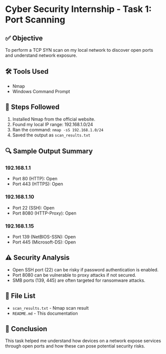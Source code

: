 # Cyber Security Internship - Task 1: Port Scanning

## ✅ Objective
To perform a TCP SYN scan on my local network to discover open ports and understand network exposure.

## 🛠 Tools Used
- Nmap
- Windows Command Prompt

## 🧪 Steps Followed
1. Installed Nmap from the official website.
2. Found my local IP range: 192.168.1.0/24
3. Ran the command: `nmap -sS 192.168.1.0/24`
4. Saved the output as `scan_results.txt`

## 🔍 Sample Output Summary
### 192.168.1.1
- Port 80 (HTTP): Open
- Port 443 (HTTPS): Open

### 192.168.1.10
- Port 22 (SSH): Open
- Port 8080 (HTTP-Proxy): Open

### 192.168.1.15
- Port 139 (NetBIOS-SSN): Open
- Port 445 (Microsoft-DS): Open

## ⚠️ Security Analysis
- Open SSH port (22) can be risky if password authentication is enabled.
- Port 8080 can be vulnerable to proxy attacks if not secured.
- SMB ports (139, 445) are often targeted for ransomware attacks.

## 📎 File List
- `scan_results.txt` - Nmap scan result
- `README.md` - This documentation

## 📝 Conclusion
This task helped me understand how devices on a network expose services through open ports and how these can pose potential security risks.
